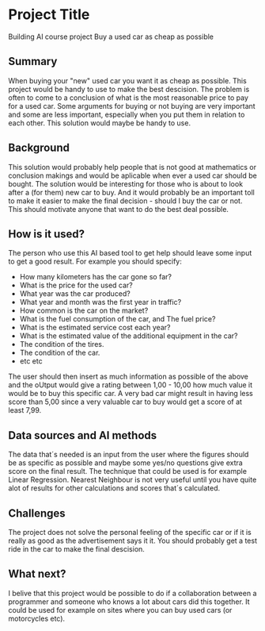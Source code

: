 # Project Title
Building AI course project
Buy a used car as cheap as possible

## Summary
When buying your "new" used car you want it as cheap as possible. This project would be handy to use to make the best descision.
The problem is often to come to a conclusion of what is the most reasonable price to pay for a used car. Some arguments for buying or not buying are very important and some are less important, especially when you put them in relation to each other. This solution would maybe be handy to use.


## Background
This solution would probably help people that is not good at mathematics or conclusion makings and would be aplicable when ever a used car should be bought.
The solution would be interesting for those who is about to look after a (for them) new car to buy. And it would probably be an important toll to make it easier to make the final decision - should I buy the car or not. This should motivate anyone that want to do the best deal possible.


## How is it used?
The person who use this AI based tool to get help should leave some input to get a good result. For example you should specify:
- How many kilometers has the car gone so far?
- What is the price for the used car?
- What year was the car produced?
- What year and month was the first year in traffic?
- How common is the car on the market?
- What is the fuel consumption of the car, and The fuel price?
- What is the estimated service cost each year?
- What is the estimated value of the additional equipment in the car?
- The condition of the tires.
- The condition of the car.
- etc etc

The user should then insert as much information as possible of the above and the oUtput would give a rating between 1,00 - 10,00 how much value it would be to buy this specific car. A very bad car might result in having less score than 5,00 since a very valuable car to buy would get a score of at least 7,99.

## Data sources and AI methods
The data that´s needed is an input from the user where the figures should be as specific as possible and maybe some yes/no questions give extra score on the final result. The technique that could be used is for example Linear Regression. Nearest Neighbour is not very useful until you have quite alot of results for other calculations and scores that´s calculated.


## Challenges
The project does not solve the personal feeling of the specific car or if it is really as good as the advertisement says it it. You should probably get a test ride in the car to make the final descision.


## What next?
I belive that this project would be possible to do if a collaboration between a programmer and someone who knows a lot about cars did this together. It could be used for example on sites where you can buy used cars (or motorcycles etc).
